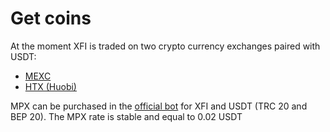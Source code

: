 # Get coins 

At the moment XFI is traded on two crypto currency exchanges paired with USDT:

- [MEXC](https://www.mexc.com/)
- [HTX (Huobi)](https://www.htx.com/)


MPX can be purchased in the [official bot](https://t.me/CrossfiExchangeBot) for XFI and USDT (TRC 20 and BEP 20). The MPX rate is stable and equal to 0.02 USDT
